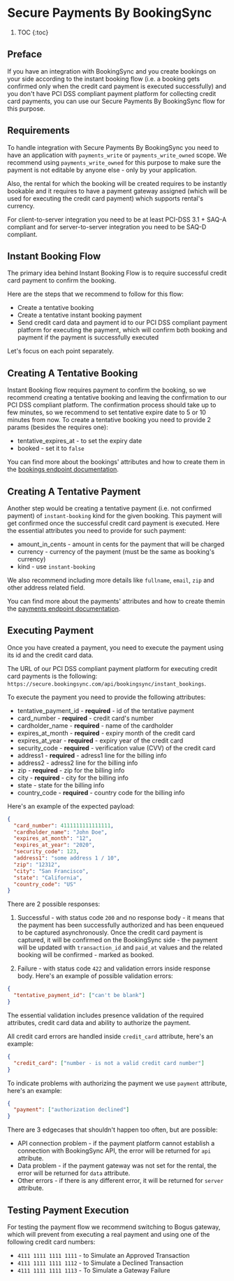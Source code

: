 # Secure Payments By BookingSync

1. TOC
{:toc}

## Preface

If you have an integration with BookingSync and you create bookings on your side according to the instant booking flow (i.e. a booking gets confirmed only when the credit card payment is executed successfully) and you don't have PCI DSS compliant payment platform for collecting credit card payments, you can use our Secure Payments By BookingSync flow for this purpose.

## Requirements

To handle integration with Secure Payments By BookingSync you need to have an application with `payments_write` or `payments_write_owned` scope. We recommend using `payments_write_owned` for this purpose to make sure the payment is not editable by anyone else - only by your application.

Also, the rental for which the booking will be created requires to be instantly bookable and it requires to have a payment gateway assigned (which will be used for executing the credit card payment) which supports rental's currency.

For client-to-server integration you need to be at least PCI-DSS 3.1 + SAQ-A compliant and for server-to-server integration you need to be SAQ-D compliant.

## Instant Booking Flow

The primary idea behind Instant Booking Flow is to require successful credit card payment to confirm the booking.

Here are the steps that we recommend to follow for this flow:

* Create a tentative booking
* Create a tentative instant booking payment
* Send credit card data and payment id to our PCI DSS compliant payment platform for executing the payment, which will confirm both booking and payment if the payment is successfully executed

Let's focus on each point separately.

## Creating A Tentative Booking

Instant Booking flow requires payment to confirm the booking, so we recommend creating a tentative booking and leaving the confirmation to our PCI DSS compliant platform. The confirmation process should take up to few minutes, so we recommend to set tentative expire date to 5 or 10 minutes from now. To create a tentative booking you need to provide 2 params (besides the requires one):

* tentative_expires_at - to set the expiry date
* booked - set it to `false`

You can find more about the bookings' attributes and how to create them in the [bookings endpoint documentation](/reference/endpoints/bookings/).

## Creating A Tentative Payment

Another step would be creating a tentative payment (i.e. not confirmed payment) of `instant-booking` kind for the given booking. This payment will get confirmed once the successful credit card payment is executed. Here the essential attributes you need to provide for such payment:

* amount_in_cents - amount in cents for the payment that will be charged
* currency -  currency of the payment (must be the same as booking's currency)
* kind - use `instant-booking`

We also recommend including more details like `fullname`, `email`, `zip` and other address related field.

You can find more about the payments' attributes and how to create themin the  [payments endpoint documentation](/reference/endpoints/payments/).

## Executing Payment

Once you have created a payment, you need to execute the payment using its id and the credit card data.

The URL of our PCI DSS compliant payment platform for executing credit card payments is the following: `https://secure.bookingsync.com/api/bookingsync/instant_bookings`.

To execute the payment you need to provide the following attributes:

* tentative_payment_id - **required** - id of the tentative payment
* card_number - **required** - credit card's number
* cardholder_name - **required** - name of the cardholder
* expires_at_month - **required** - expiry month of the credit card
* expires_at_year - **required** - expiry year of the credit card
* security_code - **required** - verification value (CVV) of the credit card
* address1 - **required** - adress1 line for the billing info
* address2 - adress2 line for the billing info
* zip - **required** - zip for the billing info
* city - **required** - city for the billing info
* state - state for the billing info
* country_code - **required** - country code for the billing info

Here's an example of the expected payload:

~~~json
{
  "card_number": 4111111111111111,
  "cardholder_name": "John Doe",
  "expires_at_month": "12",
  "expires_at_year": "2020",
  "security_code": 123,
  "address1": "some address 1 / 10",
  "zip": "12312",
  "city": "San Francisco",
  "state": "California",
  "country_code": "US"
}
~~~


There are 2 possible responses:

1. Successful - with status code `200` and no response body - it means that the payment has been successfully authorized and has been enqueued to be captured asynchronously. Once the credit card payment is captured, it will be confirmed on the BookingSync side - the payment will be updated with `transaction_id` and `paid_at` values and the related booking will be confirmed - marked as booked.

2. Failure - with status code `422` and validation errors inside response body. Here's an example of possible validation errors:

~~~json
{
  "tentative_payment_id": ["can't be blank"]
}
~~~

The essential validation includes presence validation of the required attributes, credit card data and ability to authorize the payment.

All credit card errors are handled inside `credit_card` attribute, here's an example:

~~~json
{
  "credit_card": ["number - is not a valid credit card number"]
}
~~~

To indicate problems with authorizing the payment we use `payment` attribute, here's an example:

~~~json
{
  "payment": ["authorization declined"]
}
~~~

There are 3 edgecases that shouldn't happen too often, but are possible:

* API connection problem - if the payment platform cannot establish a connection with BookingSync API, the error will be returned for `api` attribute.
* Data problem - if the payment gateway was not set for the rental, the error will be returned for `data` attribute.
* Other errors - if there is any different error, it will be returned for `server` attribute.

## Testing Payment Execution

For testing the payment flow we recommend switching to Bogus gateway, which will prevent from executing a real payment and using one of the following credit card numbers:

* `4111 1111 1111 1111` - to Simulate an Approved Transaction
* `4111 1111 1111 1112` - to Simulate a Declined Transaction
* `4111 1111 1111 1113` - To Simulate a Gateway Failure
